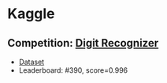 # Kaggle
## Competition: <a href="https://www.kaggle.com/c/digit-recognizer/overview">Digit Recognizer</a>
* <a href="https://www.kaggle.com/c/digit-recognizer/data">Dataset</a>
* Leaderboard: #390, score=0.996